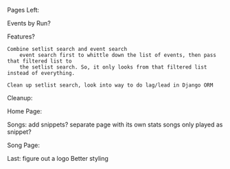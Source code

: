 Pages Left:
<!-- Relations -->
<!-- Relation Details -->
<!-- Bands -->
<!-- Band Details -->
<!-- Releases -->
<!-- Release Details -->
<!-- City/State/Country? -->
<!-- Events by Tour Leg? -->
Events by Run?
<!-- Tours -->

Features?
<!-- Event search by date? -->
<!-- advanced event search -->
<!-- setlist search (done but incredibly finicky)  -->
<!-- limit to one item max, so a single song anywhere/song preceded or followed by/etc -->
<!-- Change everything in API view back to querysets for the time being
        later on look into adding in an actual API, but for now, QS will do. -->

    Combine setlist search and event search
        event search first to whittle down the list of events, then pass that filtered list to
        the setlist search. So, it only looks from that filtered list instead of everything.

    Clean up setlist search, look into way to do lag/lead in Django ORM

Cleanup:
<!-- cleanup and finish EVENTS page, add setlist note numbers to songs -->

Home Page:
<!-- get list of today in history events -->

Songs:
add snippets? separate page with its own stats
songs only played as snippet?

Song Page:
<!-- add tabview -->
<!-- second tab will be times it appeared as a snippet
        mostly done -->

Last:
figure out a logo
Better styling
